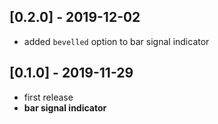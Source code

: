 ## [0.2.0] - 2019-12-02
* added `bevelled` option to bar signal indicator

## [0.1.0] - 2019-11-29
* first release
* **bar signal indicator**